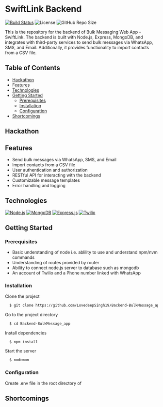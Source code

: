 
# SwiftLink Backend

[![Build Status](https://img.shields.io/github/workflow/status/yourusername/your-repo-name/Node.js%20CI)](https://github.com/yourusername/your-repo-name/actions)
![License](https://img.shields.io/github/license/yourusername/your-repo-name)
![GitHub Repo Size](https://img.shields.io/github/repo-size/yourusername/your-repo-name)

This is the repository for the backend of Bulk Messaging Web App - SwiftLink. The backend is built with Node.js, Express, MongoDB, and integrates with third-party services to send bulk messages via WhatsApp, SMS, and Email. Additionally, it provides functionality to import contacts from a CSV file.

## Table of Contents

- [Hackathon](#hackathon)
- [Features](#features)
- [Technologies](#technologies)
- [Getting Started](#getting-started)
  - [Prerequisites](#prerequisites)
  - [Installation](#installation)
  - [Configuration](#configuration)
- [Shortcomings](#shortcomings)

## Hackathon

## Features

  * Send bulk messages via WhatsApp, SMS, and Email
  * Import contacts from a CSV file
  * User authentication and authorization
  * RESTful API for interacting with the backend
  * Customizable message templates
  * Error handling and logging


## Technologies

[![Node.js](https://img.shields.io/badge/Node.js-black?logo=node.js&style=for-the-badge)](https://nodejs.org/)
[![MongoDB](https://img.shields.io/badge/Mongodb-black?logo=mongodb&style=for-the-badge)](https://mongodb.com/)
[![Express.js](https://img.shields.io/badge/Express.js-black?logo=express&style=for-the-badge)](https://expressjs.com/)
[![Twilio](https://img.shields.io/badge/Twilio-black?logo=twilio&style=for-the-badge)](https://www.twilio.com/)


## Getting Started

### Prerequisites

- Basic understanding of node i.e. ablility to use and understand npm/nvm commands
- Understanding of routes provided by router
- Ability to connect node.js server to database such as mongodb
- An account of Twilio and a Phone number linked with WhatsApp


### Installation
Clone the project

```bash
  $ git clone https://github.com/LovedeepSingh19/Backend-BulkMessage_app
```

Go to the project directory

```bash
  $ cd Backend-BulkMessage_app
```

Install dependencies

```bash
  $ npm install
```

Start the server

```bash
  $ nodemon
```

### Configuration

  Create .env file in the root directory of 




  

## Shortcomings
  
